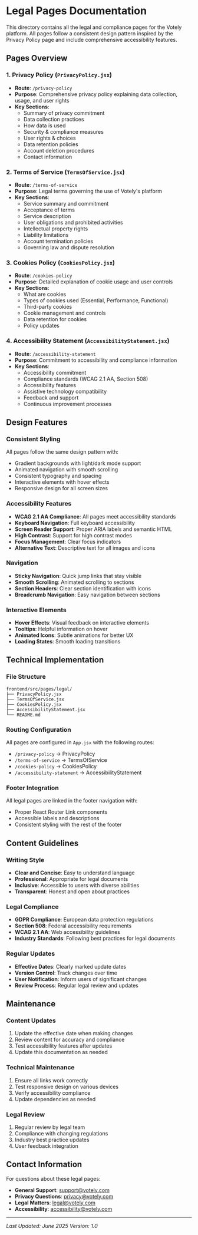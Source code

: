 # Legal Pages Documentation

This directory contains all the legal and compliance pages for the Votely platform. All pages follow a consistent design pattern inspired by the Privacy Policy page and include comprehensive accessibility features.

## Pages Overview

### 1. Privacy Policy (`PrivacyPolicy.jsx`)
- **Route**: `/privacy-policy`
- **Purpose**: Comprehensive privacy policy explaining data collection, usage, and user rights
- **Key Sections**:
  - Summary of privacy commitment
  - Data collection practices
  - How data is used
  - Security & compliance measures
  - User rights & choices
  - Data retention policies
  - Account deletion procedures
  - Contact information

### 2. Terms of Service (`TermsOfService.jsx`)
- **Route**: `/terms-of-service`
- **Purpose**: Legal terms governing the use of Votely's platform
- **Key Sections**:
  - Service summary and commitment
  - Acceptance of terms
  - Service description
  - User obligations and prohibited activities
  - Intellectual property rights
  - Liability limitations
  - Account termination policies
  - Governing law and dispute resolution

### 3. Cookies Policy (`CookiesPolicy.jsx`)
- **Route**: `/cookies-policy`
- **Purpose**: Detailed explanation of cookie usage and user controls
- **Key Sections**:
  - What are cookies
  - Types of cookies used (Essential, Performance, Functional)
  - Third-party cookies
  - Cookie management and controls
  - Data retention for cookies
  - Policy updates

### 4. Accessibility Statement (`AccessibilityStatement.jsx`)
- **Route**: `/accessibility-statement`
- **Purpose**: Commitment to accessibility and compliance information
- **Key Sections**:
  - Accessibility commitment
  - Compliance standards (WCAG 2.1 AA, Section 508)
  - Accessibility features
  - Assistive technology compatibility
  - Feedback and support
  - Continuous improvement processes

## Design Features

### Consistent Styling
All pages follow the same design pattern with:
- Gradient backgrounds with light/dark mode support
- Animated navigation with smooth scrolling
- Consistent typography and spacing
- Interactive elements with hover effects
- Responsive design for all screen sizes

### Accessibility Features
- **WCAG 2.1 AA Compliance**: All pages meet accessibility standards
- **Keyboard Navigation**: Full keyboard accessibility
- **Screen Reader Support**: Proper ARIA labels and semantic HTML
- **High Contrast**: Support for high contrast modes
- **Focus Management**: Clear focus indicators
- **Alternative Text**: Descriptive text for all images and icons

### Navigation
- **Sticky Navigation**: Quick jump links that stay visible
- **Smooth Scrolling**: Animated scrolling to sections
- **Section Headers**: Clear section identification with icons
- **Breadcrumb Navigation**: Easy navigation between sections

### Interactive Elements
- **Hover Effects**: Visual feedback on interactive elements
- **Tooltips**: Helpful information on hover
- **Animated Icons**: Subtle animations for better UX
- **Loading States**: Smooth loading transitions

## Technical Implementation

### File Structure
```
frontend/src/pages/legal/
├── PrivacyPolicy.jsx
├── TermsOfService.jsx
├── CookiesPolicy.jsx
├── AccessibilityStatement.jsx
└── README.md
```

### Routing Configuration
All pages are configured in `App.jsx` with the following routes:
- `/privacy-policy` → PrivacyPolicy
- `/terms-of-service` → TermsOfService
- `/cookies-policy` → CookiesPolicy
- `/accessibility-statement` → AccessibilityStatement

### Footer Integration
All legal pages are linked in the footer navigation with:
- Proper React Router Link components
- Accessible labels and descriptions
- Consistent styling with the rest of the footer

## Content Guidelines

### Writing Style
- **Clear and Concise**: Easy to understand language
- **Professional**: Appropriate for legal documents
- **Inclusive**: Accessible to users with diverse abilities
- **Transparent**: Honest and open about practices

### Legal Compliance
- **GDPR Compliance**: European data protection regulations
- **Section 508**: Federal accessibility requirements
- **WCAG 2.1 AA**: Web accessibility guidelines
- **Industry Standards**: Following best practices for legal documents

### Regular Updates
- **Effective Dates**: Clearly marked update dates
- **Version Control**: Track changes over time
- **User Notification**: Inform users of significant changes
- **Review Process**: Regular legal review and updates

## Maintenance

### Content Updates
1. Update the effective date when making changes
2. Review content for accuracy and compliance
3. Test accessibility features after updates
4. Update this documentation as needed

### Technical Maintenance
1. Ensure all links work correctly
2. Test responsive design on various devices
3. Verify accessibility compliance
4. Update dependencies as needed

### Legal Review
1. Regular review by legal team
2. Compliance with changing regulations
3. Industry best practice updates
4. User feedback integration

## Contact Information

For questions about these legal pages:
- **General Support**: support@votely.com
- **Privacy Questions**: privacy@votely.com
- **Legal Matters**: legal@votely.com
- **Accessibility**: accessibility@votely.com

---

*Last Updated: June 2025*
*Version: 1.0* 